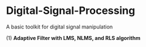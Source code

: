 # Digital-Signal-Processing

A basic toolkit for digital signal manipulation 

(1) **Adaptive Filter with LMS, NLMS, and RLS algorithm**
